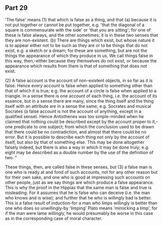 ## Part 29

'The false' means (1) that which is false as a thing, and that (a) because it is not put together or cannot be put together, e.g.
'that the diagonal of a square is commensurate with the side' or 'that you are sitting'; for one of these is false always, and the other sometimes; it is in these two senses that they are non-existent.
(b) There are things which exist, but whose nature it is to appear either not to be such as they are or to be things that do not exist, e.g.
a sketch or a dream; for these are something, but are not the things the appearance of which they produce in us.
We call things false in this way, then,-either because they themselves do not exist, or because the appearance which results from them is that of something that does not exist.

(2) A false account is the account of non-existent objects, in so far as it is false.
Hence every account is false when applied to something other than that of which it is true; e.g.
the account of a circle is false when applied to a triangle.
In a sense there is one account of each thing, i.e.
the account of its essence, but in a sense there are many, since the thing itself and the thing itself with an attribute are in a sense the same, e.g.
Socrates and musical Socrates (a false account is not the account of anything, except in a qualified sense).
Hence Antisthenes was too simple-minded when he claimed that nothing could be described except by the account proper to it,-one predicate to one subject; from which the conclusion used to be drawn that there could be no contradiction, and almost that there could be no error.
But it is possible to describe each thing not only by the account of itself, but also by that of something else.
This may be done altogether falsely indeed, but there is also a way in which it may be done truly; e.g.
eight may be described as a double number by the use of the definition of two. "

These things, then, are called false in these senses, but (3) a false man is one who is ready at and fond of such accounts, not for any other reason but for their own sake, and one who is good at impressing such accounts on other people, just as we say things are which produce a false appearance.
This is why the proof in the Hippias that the same man is false and true is misleading.
For it assumes that he is false who can deceive (i.e.
the man who knows and is wise); and further that he who is willingly bad is better.
This is a false result of induction-for a man who limps willingly is better than one who does so unwillingly-by 'limping' Plato means 'mimicking a limp', for if the man were lame willingly, he would presumably be worse in this case as in the corresponding case of moral character.

